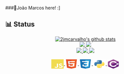 ###👋João Marcos here! :]

## 📊 Status

<section align='center'>
<a href="https://github.com/2jmcarvalho"><img src="https://github-readme-streak-stats.herokuapp.com/?user=2jmcarvalho&theme=cobalt&hide_border=true)" alt="2jmcarvalho's github stats" /></a>
</section>

<div>
<section align='center'>
  <a href="https://github.com/2jmcarvalho"/>
  <img height ="100em" src="https://github-readme-stats.vercel.app/api?username=2jmcarvalho&rank_icon=github&theme=radical"/>
  <img height ="100em" src="https://github-readme-stats.vercel.app/api/top-langs/?username=2jmcarvalho&layout=compact&theme=radical"/>
</section>
</div>

<div>
  <section align='center'>
  <a href="https://www.instagram.com/jm.carv4lho/"/>
  <img height src="https://img.shields.io/badge/Instagram-E4405F?style=for-the-badge&logo=instagram&logoColor=white"/>  
  <a href="https://www.linkedin.com/in/joaom-s-carvalho/"/>
  <img height src="https://img.shields.io/badge/LinkedIn-0077B5?style=for-the-badge&logo=linkedin&logoColor=white"/>
  <a href="https://replit.com/@joaom_"/>
  <img height src="https://img.shields.io/badge/Replit-667881?style=for-the-badge&logo=replit&logoColor=orange"/>
  </section>
</div>
<div>

</div>

<div style="display: inline_block"><br>
  <section align='center'>
  <img align="center" alt="Js" height="30" width="40" src="https://raw.githubusercontent.com/devicons/devicon/master/icons/javascript/javascript-plain.svg">
  <img align="center" alt="HTML" height="30" width="40" src="https://raw.githubusercontent.com/devicons/devicon/master/icons/html5/html5-original.svg">
  <img align="center" alt="CSS" height="30" width="40" src="https://raw.githubusercontent.com/devicons/devicon/master/icons/css3/css3-original.svg">
  <img align="center" alt="Python" height="30" width="40" src="https://raw.githubusercontent.com/devicons/devicon/master/icons/python/python-original.svg">
  <img align="center" alt="Csharp" height="30" width="40" src="https://raw.githubusercontent.com/devicons/devicon/master/icons/csharp/csharp-original.svg">
   </section>
</div>

<!--
**2jmcarvalho/2jmcarvalho** is a ✨ _special_ ✨ repository because its `README.md` (this file) appears on your GitHub profile.

Here are some ideas to get you started:

- 🔭 I’m currently working on ...
- 🌱 I’m currently learning ...
- 👯 I’m looking to collaborate on ...
- 🤔 I’m looking for help with ...
- 💬 Ask me about ...
- 📫 How to reach me: ...
- 😄 Pronouns: ...
- ⚡ Fun fact: ...
-->
